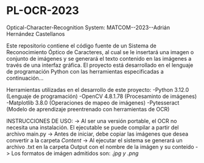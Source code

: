 # PL-OCR-2023
 Optical-Character-Recognition System:                                                  MATCOM--2023--Adrián Hernández Castellanos
 
 Este repositorio contiene el código fuente de un Sistema de Reconocimiento Óptico de Caracteres, al cual se le insertará una imagen o conjunto de imágenes y se generará el texto contenido en las imágenes a través de una interfaz gráfica. El proyecto está desarrollado en el lenguaje de programación Python con las herramientas especificadas a continuación...

 Herramientas utilizadas en el desarrollo de este proyecto:
 -Python 3.12.0         (Lenguaje de programación)
 -OpenCV 4.8.1.78       (Procesaminto de imágenes)
 -Matplotlib 3.8.0      (Operaciones de mapeo de imágenes)
 -Pytesseract           (Modelo de aprendizaje preentrenado con herramientas de OCR)

 INSTRUCCIONES DE USO:
 -> Al ser una versión portable, el OCR no necesita una instalación. El ejecutable se puede compilar a partir del archivo main.py
 -> Antes de iniciar, debe copiar las imágenes que desea convertir a la carpeta _Content_
 -> Al ejecutar el sistema se generará un archivo .txt en la carpeta Output con el nombre de la imágen y su conteido
 -> Los formatos de imágen admitidos son: *.jpg y .png*